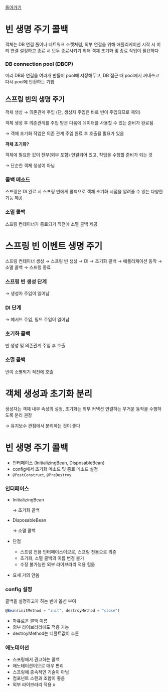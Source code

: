 [돌아가기](./README.md)

# 빈 생명 주기 콜백

객체는 DB 연결 풀이나 네트워크 소켓처럼, 외부 연결을 위해 애플리케이션 시작 시 미리 연결 설정하고 종료 시 모두 종료시키기 위해 객체 초기화 및 종료 작업이 필요하다

### DB connection pool (DBCP)

미리 DB와 연결을 여러개 만들어 pool에 저장해두고, DB 접근 때 pool에서 꺼내쓰고 다시 pool에 반환하는 기법

## 스프링 빈의 생명 주기

객체 생성 → 의존관계 주입 (단, 생성자 주입은 바로 빈이 주입되므로 제외)

객체 생성 후 의존관계를 주입 받은 다음에 데이터를 사용할 수 있는 준비가 완료됨

→ 객체 초기화 작업은 의존 관계 주입 완료 후 호출될 필요가 있음

**객체 초기화?**

객체에 필요한 값이 전부(외부 포함) 연결되어 있고, 작업을 수행할 준비가 되는 것

→ 단순한 객체 생성이 아님

### 콜백 메소드

스프링은 DI 완료 시 스프링 빈에게 콜백으로 객체 초기화 시점을 알려줄 수 있는 다양한 기능 제공

### 소멸 콜백

스프링 컨테이너가 종료되기 직전에 소멸 콜백 제공

# 스프링 빈 이벤트 생명 주기

스프링 컨테이너 생성 → 스프링 빈 생성 → DI → 초기화 콜백 → 애플리케이션 동작 → 소멸 콜백 → 스프링 종료

### 스프링 빈 생성 단계

→ 생성자 주입이 일어남

### DI 단계

→ 메서드 주입, 필드 주입이 일어남

### 초기화 콜백

빈 생성 및 의존관계 주입 후 호출

### 소멸 콜백

빈이 소멸되기 직전에 호출

# 객체 생성과 초기화 분리

생성자는 객체 내부 속성의 설정, 초기화는 외부 커넥션 연결하는 무거운 동작을 수행하도록 분리 권장

→ 유지보수 관점에서 분리하는 것이 좋다

# 빈 생명 주기 콜백

- 인터페이스 (InitializingBean, DisposableBean)
- config에서 초기화 메소드 및 종료 메소드 설정
- `@PostConstruct`, `@PreDestroy`

### 인터페이스

- InitializingBean

    → 초기화 콜백

- DisposableBean

    → 소멸 콜백

- 단점
    - 스프링 전용 인터페이스이므로, 스프링 전용으로 의존
    - 초기화, 소멸 콜백의 이름 변경 불가
    - 수정 불가능한 외부 라이브러리 적용 힘듦
- 요새 거의 안씀

### config 설정

콜백을 설정하고자 하는 빈에 옵션 부여

```jsx
@Bean(initMethod = "init", destroyMethod = "close")
```

- 자유로운 콜백 이름
- 외부 라이브러리에도 적용 가능
- destroyMethod는 디폴트값이 추론

### 애노테이션

- 스프링에서 권고하는 콜백
- 애노테이션이므로 매우 편리
- 스프링에 종속적인 기술이 아님
- 컴포넌트 스캔과 조합이 좋음
- 외부 라이브러리 적용 x
